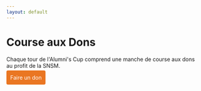 ```yaml
---
layout: default
---
```


# Course aux Dons 

Chaque tour de l'Alumni's Cup comprend une manche de 
course aux dons au profit de la SNSM. 

<div class="flex-h space-around">
<a  id="payasso" 
    href="https://monetico.apayer.fr/alumni-sailing/dons">
    Faire un don 
</a> 
</div>



<style> 
#payasso {
    padding:    10px;
    color:      white;
    margin:     auto;
    background-color:   #ea7622;
    text-decoration:    none;
    border-radius: 4px;
}
</style> 
